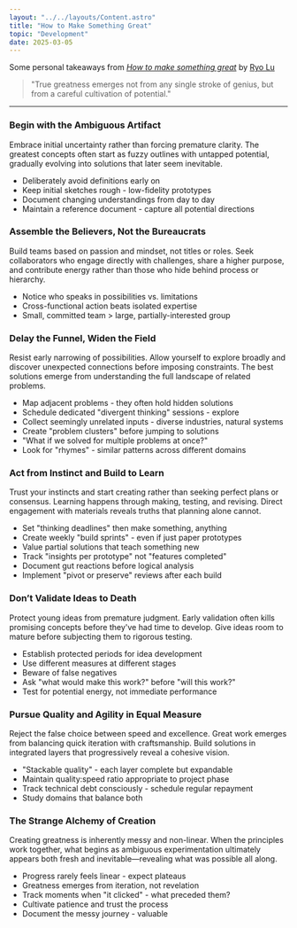 ```yaml
---
layout: "../../layouts/Content.astro"
title: "How to Make Something Great"
topic: "Development"
date: 2025-03-05
---
```


Some personal takeaways from [_How to make something great_](https://ryolu.notion.site/how-to-make-something-great) by [Ryo Lu](https://x.com/ryolu_)

> "True greatness emerges not from any single stroke of genius, but from a careful cultivation of potential."

---

### Begin with the Ambiguous Artifact

Embrace initial uncertainty rather than forcing premature clarity. The greatest concepts often start as fuzzy outlines with untapped potential, gradually evolving into solutions that later seem inevitable.

- Deliberately avoid definitions early on
- Keep initial sketches rough - low-fidelity prototypes
- Document changing understandings from day to day
- Maintain a reference document - capture all potential directions

### Assemble the Believers, Not the Bureaucrats

Build teams based on passion and mindset, not titles or roles. Seek collaborators who engage directly with challenges, share a higher purpose, and contribute energy rather than those who hide behind process or hierarchy.

- Notice who speaks in possibilities vs. limitations
- Cross-functional action beats isolated expertise
- Small, committed team > large, partially-interested group

### Delay the Funnel, Widen the Field

Resist early narrowing of possibilities. Allow yourself to explore broadly and discover unexpected connections before imposing constraints. The best solutions emerge from understanding the full landscape of related problems.

- Map adjacent problems - they often hold hidden solutions
- Schedule dedicated "divergent thinking" sessions - explore
- Collect seemingly unrelated inputs - diverse industries, natural systems
- Create "problem clusters" before jumping to solutions
- "What if we solved for multiple problems at once?"
- Look for "rhymes" - similar patterns across different domains

### Act from Instinct and Build to Learn

Trust your instincts and start creating rather than seeking perfect plans or consensus. Learning happens through making, testing, and revising. Direct engagement with materials reveals truths that planning alone cannot.

- Set "thinking deadlines" then make something, anything
- Create weekly "build sprints" - even if just paper prototypes
- Value partial solutions that teach something new
- Track "insights per prototype" not "features completed"
- Document gut reactions before logical analysis
- Implement "pivot or preserve" reviews after each build

### Don’t Validate Ideas to Death

Protect young ideas from premature judgment. Early validation often kills promising concepts before they've had time to develop. Give ideas room to mature before subjecting them to rigorous testing.

- Establish protected periods for idea development
- Use different measures at different stages
- Beware of false negatives
- Ask "what would make this work?" before "will this work?"
- Test for potential energy, not immediate performance

### Pursue Quality and Agility in Equal Measure

Reject the false choice between speed and excellence. Great work emerges from balancing quick iteration with craftsmanship. Build solutions in integrated layers that progressively reveal a cohesive vision.

- "Stackable quality" - each layer complete but expandable
- Maintain quality:speed ratio appropriate to project phase
- Track technical debt consciously - schedule regular repayment
- Study domains that balance both

### The Strange Alchemy of Creation

Creating greatness is inherently messy and non-linear. When the principles work together, what begins as ambiguous experimentation ultimately appears both fresh and inevitable—revealing what was possible all along.

- Progress rarely feels linear - expect plateaus
- Greatness emerges from iteration, not revelation
- Track moments when "it clicked" - what preceded them?
- Cultivate patience and trust the process
- Document the messy journey - valuable
